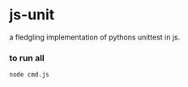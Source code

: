 # js-unit
a fledgling implementation of pythons unittest in js.

### to run all
```bash
node cmd.js
```
